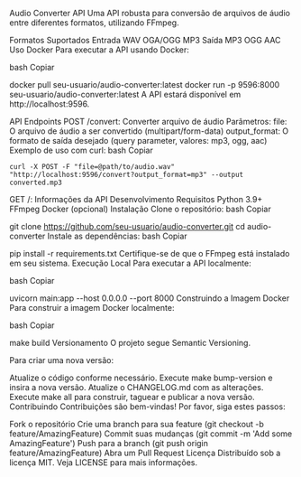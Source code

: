 Audio Converter API
Uma API robusta para conversão de arquivos de áudio entre diferentes formatos, utilizando FFmpeg.

Formatos Suportados
Entrada
WAV
OGA/OGG
MP3
Saída
MP3
OGG
AAC
Uso
Docker
Para executar a API usando Docker:

bash
Copiar

docker pull seu-usuario/audio-converter:latest
docker run -p 9596:8000 seu-usuario/audio-converter:latest
A API estará disponível em http://localhost:9596.

API Endpoints
POST /convert: Converter arquivo de áudio
Parâmetros:
file: O arquivo de áudio a ser convertido (multipart/form-data)
output_format: O formato de saída desejado (query parameter, valores: mp3, ogg, aac)
Exemplo de uso com curl:
bash
Copiar

    curl -X POST -F "file=@path/to/audio.wav" "http://localhost:9596/convert?output_format=mp3" --output converted.mp3
GET /: Informações da API
Desenvolvimento
Requisitos
Python 3.9+
FFmpeg
Docker (opcional)
Instalação
Clone o repositório:
bash
Copiar

   git clone https://github.com/seu-usuario/audio-converter.git
   cd audio-converter
Instale as dependências:
bash
Copiar

   pip install -r requirements.txt
Certifique-se de que o FFmpeg está instalado em seu sistema.
Execução Local
Para executar a API localmente:

bash
Copiar

uvicorn main:app --host 0.0.0.0 --port 8000
Construindo a Imagem Docker
Para construir a imagem Docker localmente:

bash
Copiar

make build
Versionamento
O projeto segue Semantic Versioning.

Para criar uma nova versão:

Atualize o código conforme necessário.
Execute make bump-version e insira a nova versão.
Atualize o CHANGELOG.md com as alterações.
Execute make all para construir, taguear e publicar a nova versão.
Contribuindo
Contribuições são bem-vindas! Por favor, siga estes passos:

Fork o repositório
Crie uma branch para sua feature (git checkout -b feature/AmazingFeature)
Commit suas mudanças (git commit -m 'Add some AmazingFeature')
Push para a branch (git push origin feature/AmazingFeature)
Abra um Pull Request
Licença
Distribuído sob a licença MIT. Veja LICENSE para mais informações.